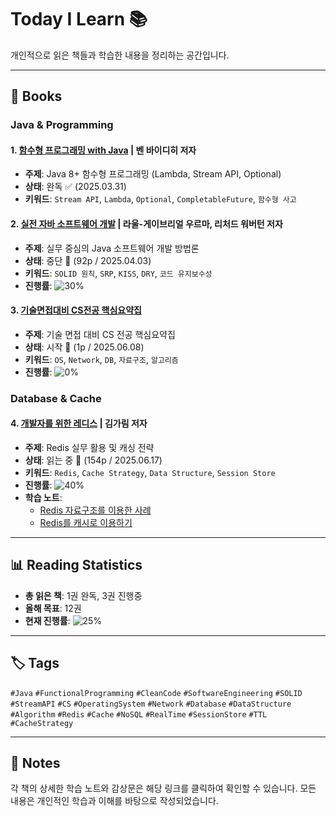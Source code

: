 # Today I Learn 📚

개인적으로 읽은 책들과 학습한 내용을 정리하는 공간입니다.

---

## 📖 Books

### Java & Programming

#### 1. [함수형 프로그래밍 with Java](./books/functional-programming-with-java.md) | 벤 바이디히 저자
- **주제**: Java 8+ 함수형 프로그래밍 (Lambda, Stream API, Optional)
- **상태**: 완독 ✅ (2025.03.31)
- **키워드**: `Stream API`, `Lambda`, `Optional`, `CompletableFuture`, `함수형 사고`

#### 2. [실전 자바 소프트웨어 개발](./books/real-world-software-development.md) | 라울-게이브리얼 우르마, 리처드 워버턴 저자
- **주제**: 실무 중심의 Java 소프트웨어 개발 방법론
- **상태**: 중단 📖 (92p / 2025.04.03)
- **키워드**: `SOLID 원칙`, `SRP`, `KISS`, `DRY`, `코드 유지보수성`
- **진행률**: ![30%](https://progress-bar.xyz/30)

#### 3. [기술면접대비 CS전공 핵심요약집](./books/cs-interview.md)
- **주제**: 기술 면접 대비 CS 전공 핵심요약집
- **상태**: 시작 📖 (1p / 2025.06.08)
- **키워드**: `OS`, `Network`, `DB`, `자료구조`, `알고리즘` 
- **진행률**: ![0%](https://progress-bar.xyz/0)

### Database & Cache

#### 4. [개발자를 위한 레디스](./redis/) | 김가림 저자
- **주제**: Redis 실무 활용 및 캐싱 전략
- **상태**: 읽는 중 📖 (154p / 2025.06.17)
- **키워드**: `Redis`, `Cache Strategy`, `Data Structure`, `Session Store`
- **진행률**: ![40%](https://progress-bar.xyz/40)
- **학습 노트**:
  - [Redis 자료구조를 이용한 사례](./redis/자료구조를이용한사례.md)
  - [Redis를 캐시로 이용하기](./redis/레디스캐시.md)

---

## 📊 Reading Statistics

- **총 읽은 책**: 1권 완독, 3권 진행중
- **올해 목표**: 12권
- **현재 진행률**: ![25%](https://progress-bar.xyz/25)

---

## 🏷️ Tags

`#Java` `#FunctionalProgramming` `#CleanCode` `#SoftwareEngineering` `#SOLID` `#StreamAPI` `#CS` `#OperatingSystem` `#Network` `#Database` `#DataStructure` `#Algorithm` `#Redis` `#Cache` `#NoSQL` `#RealTime` `#SessionStore` `#TTL` `#CacheStrategy`

---

## 📝 Notes

각 책의 상세한 학습 노트와 감상문은 해당 링크를 클릭하여 확인할 수 있습니다.
모든 내용은 개인적인 학습과 이해를 바탕으로 작성되었습니다.